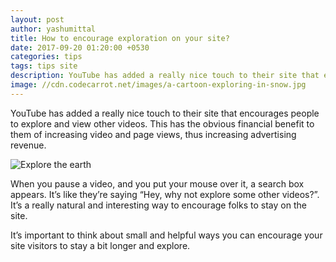 ```yaml
---
layout: post
author: yashumittal
title: How to encourage exploration on your site?
date: 2017-09-20 01:20:00 +0530
categories: tips
tags: tips site
description: YouTube has added a really nice touch to their site that encourages people to explore and view other videos. This has the obvious financial benefit
image: //cdn.codecarrot.net/images/a-cartoon-exploring-in-snow.jpg
---
```


YouTube has added a really nice touch to their site that encourages people to explore and view other videos. This has the obvious financial benefit to them of increasing video and page views, thus increasing advertising revenue.

![Explore the earth](//cdn.codecarrot.net/images/l4FGC3dPGy2VJJsIw.gif)

When you pause a video, and you put your mouse over it, a search box appears. It’s like they’re saying “Hey, why not explore some other videos?”. It’s a really natural and interesting way to encourage folks to stay on the site.

It’s important to think about small and helpful ways you can encourage your site visitors to stay a bit longer and explore.
